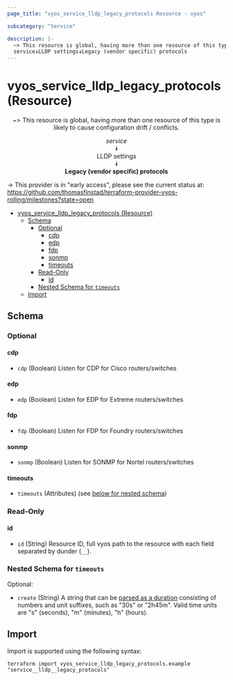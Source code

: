 ```yaml
---
page_title: "vyos_service_lldp_legacy_protocols Resource - vyos"

subcategory: "Service"

description: |-
  ~> This resource is global, having more than one resource of this type is likely to cause configuration drift / conflicts.
  service⯯LLDP settings⯯Legacy (vendor specific) protocols
---
```


# vyos_service_lldp_legacy_protocols (Resource)
<center>

~> This resource is global, having more than one resource of this type is likely to cause configuration drift / conflicts.

*service*  
⯯  
LLDP settings  
⯯  
**Legacy (vendor specific) protocols**


</center>

-> This provider is in "early access", please see the current status at: https://github.com/thomasfinstad/terraform-provider-vyos-rolling/milestones?state=open

<!--TOC-->

- [vyos_service_lldp_legacy_protocols (Resource)](#vyos_service_lldp_legacy_protocols-resource)
  - [Schema](#schema)
    - [Optional](#optional)
      - [cdp](#cdp)
      - [edp](#edp)
      - [fdp](#fdp)
      - [sonmp](#sonmp)
      - [timeouts](#timeouts)
    - [Read-Only](#read-only)
      - [id](#id)
    - [Nested Schema for `timeouts`](#nested-schema-for-timeouts)
  - [Import](#import)

<!--TOC-->

<!-- schema generated by tfplugindocs -->
## Schema

### Optional

#### cdp
- `cdp` (Boolean) Listen for CDP for Cisco routers/switches
#### edp
- `edp` (Boolean) Listen for EDP for Extreme routers/switches
#### fdp
- `fdp` (Boolean) Listen for FDP for Foundry routers/switches
#### sonmp
- `sonmp` (Boolean) Listen for SONMP for Nortel routers/switches
#### timeouts
- `timeouts` (Attributes) (see [below for nested schema](#nestedatt--timeouts))

### Read-Only

#### id
- `id` (String) Resource ID, full vyos path to the resource with each field separated by dunder (`__`).

<a id="nestedatt--timeouts"></a>
### Nested Schema for `timeouts`

Optional:

- `create` (String) A string that can be [parsed as a duration](https://pkg.go.dev/time#ParseDuration) consisting of numbers and unit suffixes, such as &#34;30s&#34; or &#34;2h45m&#34;. Valid time units are &#34;s&#34; (seconds), &#34;m&#34; (minutes), &#34;h&#34; (hours).

## Import

Import is supported using the following syntax:

```shell
terraform import vyos_service_lldp_legacy_protocols.example "service__lldp__legacy_protocols"
```
